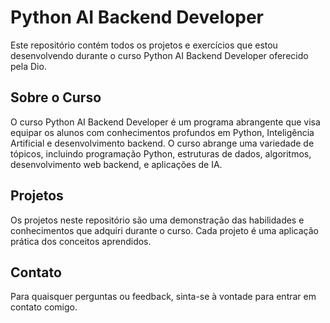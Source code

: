 # Python AI Backend Developer

Este repositório contém todos os projetos e exercícios que estou desenvolvendo durante o curso Python AI Backend Developer oferecido pela Dio.

## Sobre o Curso

O curso Python AI Backend Developer é um programa abrangente que visa equipar os alunos com conhecimentos profundos em Python, Inteligência Artificial e desenvolvimento backend. O curso abrange uma variedade de tópicos, incluindo programação Python, estruturas de dados, algoritmos, desenvolvimento web backend, e aplicações de IA.

## Projetos

Os projetos neste repositório são uma demonstração das habilidades e conhecimentos que adquiri durante o curso. Cada projeto é uma aplicação prática dos conceitos aprendidos.

## Contato

Para quaisquer perguntas ou feedback, sinta-se à vontade para entrar em contato comigo.
